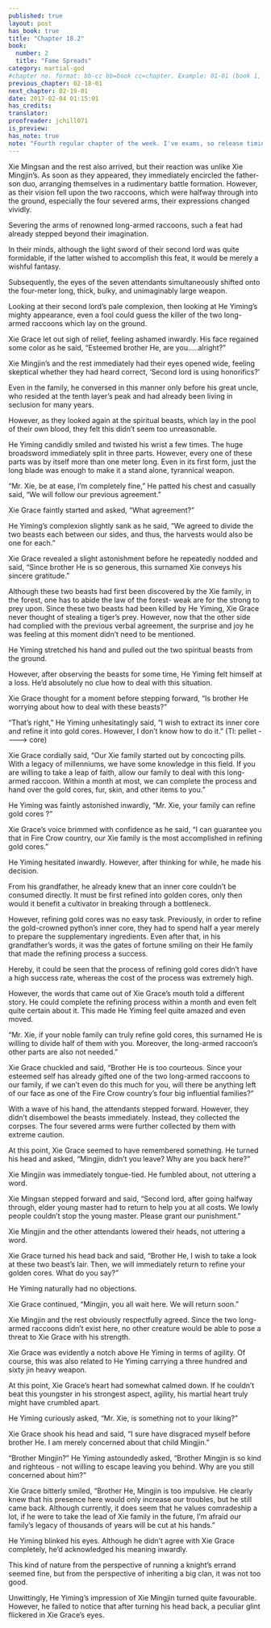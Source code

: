 ```yaml
---
published: true
layout: post
has_book: true
title: "Chapter 18.2"
book:
  number: 2
  title: "Fame Spreads"
category: martial-god
#chapter no. format: bb-cc bb=book cc=chapter. Example: 01-01 (book 1, chapter 1)
previous_chapter: 02-18-01
next_chapter: 02-19-01
date: 2017-02-04 01:15:01 
has_credits:
translator:
proofreader: jchill071
is_preview:
has_note: true
note: "Fourth regular chapter of the week. I've exams, so release timings might be off for a few days"
---
```

Xie Mingsan and the rest also arrived, but their reaction was unlike Xie Mingjin’s. As soon as they appeared, they immediately encircled the father-son duo, arranging themselves in a rudimentary battle formation. However, as their vision fell upon the two raccoons, which were halfway through into the ground, especially the four severed arms, their expressions changed vividly.

Severing the arms of renowned long-armed raccoons, such a feat had already stepped beyond their imagination.

In their minds, although the light sword of their second lord was quite formidable, if the latter wished to accomplish this feat, it would be merely a wishful fantasy.

Subsequently, the eyes of the seven attendants simultaneously shifted onto the four-meter long, thick, bulky, and unimaginably large weapon.
<!--more-->
Looking at their second lord’s pale complexion, then looking at He Yiming’s mighty appearance, even a fool could guess the killer of the two long-armed raccoons which lay on the ground.

Xie Grace let out sigh of relief, feeling ashamed inwardly. His face regained some color as he said, “Esteemed brother He, are you…..alright?”

Xie Mingjin’s and the rest immediately had their eyes opened wide, feeling skeptical whether they had heard correct, ‘Second lord is using honorifics?’

Even in the family, he conversed in this manner only before his great uncle, who resided at the tenth layer’s peak and had already been living in seclusion for many years.

However, as they looked again at the spiritual beasts, which lay in the pool of their own blood, they felt this didn’t seem too unreasonable.

He Yiming candidly smiled and twisted his wrist a few times. The huge broadsword immediately split in three parts. However, every one of these parts was by itself more than one meter long. Even in its first form, just the long blade was enough to make it a stand alone, tyrannical weapon.

“Mr. Xie, be at ease, I’m completely fine,” He patted his chest and casually said, “We will follow our previous agreement.”

Xie Grace faintly started and asked, “What agreement?”

He Yiming’s complexion slightly sank as he said, “We agreed to divide the two beasts each between our sides, and thus, the harvests would also be one for each.”

Xie Grace revealed a slight astonishment before he repeatedly nodded and said, “Since brother He is so generous, this surnamed Xie conveys his sincere gratitude.”


Although these two beasts had first been discovered by the Xie family, in the forest, one has to abide the law of the forest- weak are for the strong to prey upon. Since these two beasts had been killed by He Yiming, Xie Grace never thought of stealing a tiger’s prey. However, now that the other side had complied with the previous verbal agreement, the surprise and joy he was feeling at this moment didn’t need to be mentioned.

He Yiming stretched his hand and pulled out the two spiritual beasts from the ground. 

However, after observing the beasts for some time, He Yiming felt himself at a loss. He’d absolutely no clue how to deal with this situation.

Xie Grace thought for a moment before stepping forward, “Is brother He worrying about how to deal with these beasts?”

“That’s right,” He Yiming unhesitatingly said, “I wish to extract its inner core and refine it into gold cores. However, I don’t know how to do it.”
(Tl: pellet ----> core)

Xie Grace cordially said, “Our Xie family started out by concocting pills. With a legacy of millenniums, we have some knowledge in this field. If you are willing to take a leap of faith, allow our family to deal with this long-armed raccoon. Within a month at most, we can complete the process and hand over the gold cores, fur, skin, and other items to you.”

He Yiming was faintly astonished inwardly, “Mr. Xie, your family can refine gold cores ?”

Xie Grace’s voice brimmed with confidence as he said, “I can guarantee you that in Fire Crow country, our Xie family is the most accomplished in refining gold cores.”

He Yiming hesitated inwardly. However, after thinking for while, he made his decision.

From his grandfather, he already knew that an inner core couldn’t be consumed directly. It must be first refined into golden cores, only then would it benefit a cultivator in breaking through a bottleneck. 

However, refining gold cores was no easy task. Previously, in order to refine the gold-crowned python’s inner core, they had to spend half a year merely to prepare the supplementary ingredients. Even after that, in his grandfather’s words, it was the gates of fortune smiling on their He family that made the refining process a success.

Hereby, it could be seen that the process of refining gold cores didn’t have a high success rate, whereas the cost of the process was extremely high.

However, the words that came out of Xie Grace’s mouth told a different story. He could complete the refining process within a month and even felt quite certain about it. This made He Yiming feel quite amazed and even moved.

“Mr. Xie, if your noble family can truly refine gold cores, this surnamed He is willing to divide half of them with you. Moreover, the long-armed raccoon’s other parts are also not needed.”

Xie Grace chuckled and said, “Brother He is too courteous. Since your esteemed self has already gifted one of the two long-armed raccoons to our family, if we can’t even do this much for you, will there be anything left of our face as one of the Fire Crow country’s four big influential families?”

With a wave of his hand, the attendants stepped forward. However, they didn’t disembowel the beasts immediately. Instead, they collected the corpses. The four severed arms were further collected by them with extreme caution.

At this point, Xie Grace seemed to have remembered something. He turned his head and asked, “Mingjin, didn’t you leave? Why are you back here?”

Xie Mingjin was immediately tongue-tied. He fumbled about, not uttering a word.

Xie Mingsan stepped forward and said, “Second lord, after going halfway through, elder young master had to return to help you at all costs. We lowly people couldn’t stop the young master. Please grant our punishment.”

Xie Mingjin and the other attendants lowered their heads, not uttering a word.

Xie Grace turned his head back and said, “Brother He, I wish to take a look at these two beast’s lair. Then, we will immediately return to refine your golden cores. What do you say?”

He Yiming naturally had no objections. 

Xie Grace continued, “Mingjin, you all wait here. We will return soon.”

Xie Mingjin and the rest obviously respectfully agreed. Since the two long-armed raccoons didn’t exist here, no other creature would be able to pose a threat to Xie Grace with his strength.

Xie Grace was evidently a notch above He Yiming in terms of agility. Of course, this was also related to He Yiming carrying a three hundred and sixty jin heavy weapon.

At this point, Xie Grace’s heart had somewhat calmed down. If he couldn’t beat this youngster in his strongest aspect, agility, his martial heart truly might have crumbled apart.  

He Yiming curiously asked, “Mr. Xie, is something not to your liking?”

Xie Grace shook his head and said, “I sure have disgraced myself before brother He. I am merely concerned about that child Mingjin.”

“Brother Mingjin?” He Yiming astoundedly asked, “Brother Mingjin is so kind and righteous - not willing to escape leaving you behind. Why are you still concerned about him?”

Xie Grace bitterly smiled, “Brother He, Mingjin is too impulsive. He clearly knew that his presence here would only increase our troubles, but he still came back. Although currently, it does seem that he values comradeship a lot, if he were to take the lead of Xie family in the future, I’m afraid our family’s legacy of thousands of years will be cut at his hands.”

He Yiming blinked his eyes. Although he didn’t agree with Xie Grace completely, he’d acknowledged his meaning inwardly.

This kind of nature from the perspective of running a knight’s errand seemed fine, but from the perspective of inheriting a big clan, it was not too good.

Unwittingly, He Yiming’s impression of Xie Mingjin turned quite favourable. However, he failed to notice that after turning his head back, a peculiar glint flickered in Xie Grace’s eyes.
